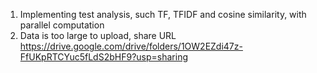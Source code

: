 1. Implementing test analysis, such TF, TFIDF and cosine similarity, with parallel computation
2. Data is too large to upload, share URL https://drive.google.com/drive/folders/1OW2EZdi47z-FfUKpRTCYuc5fLdS2bHF9?usp=sharing
